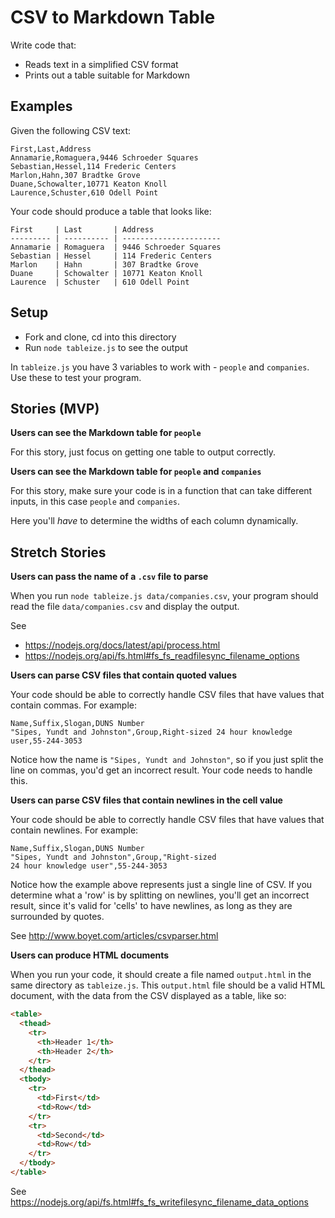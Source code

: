 # CSV to Markdown Table

Write code that:

* Reads text in a simplified CSV format
* Prints out a table suitable for Markdown

## Examples

Given the following CSV text:

```
First,Last,Address
Annamarie,Romaguera,9446 Schroeder Squares
Sebastian,Hessel,114 Frederic Centers
Marlon,Hahn,307 Bradtke Grove
Duane,Schowalter,10771 Keaton Knoll
Laurence,Schuster,610 Odell Point
```

Your code should produce a table that looks like:

```
First     | Last       | Address
--------- | ---------- | ----------------------
Annamarie | Romaguera  | 9446 Schroeder Squares
Sebastian | Hessel     | 114 Frederic Centers  
Marlon    | Hahn       | 307 Bradtke Grove
Duane     | Schowalter | 10771 Keaton Knoll
Laurence  | Schuster   | 610 Odell Point
```

## Setup

* Fork and clone, cd into this directory
* Run `node tableize.js` to see the output

In `tableize.js` you have 3 variables to work with - `people` and `companies`.  Use these to test your program.

## Stories (MVP)

**Users can see the Markdown table for `people`**

For this story, just focus on getting one table to output correctly.

**Users can see the Markdown table for `people` and `companies`**

For this story, make sure your code is in a function that can take different inputs, in this case `people` and `companies`.

Here you'll _have_ to determine the widths of each column dynamically.

## Stretch Stories

**Users can pass the name of a `.csv` file to parse**

When you run `node tableize.js data/companies.csv`, your program should read the file `data/companies.csv` and display the output.

See

- https://nodejs.org/docs/latest/api/process.html
- https://nodejs.org/api/fs.html#fs_fs_readfilesync_filename_options

**Users can parse CSV files that contain quoted values**

Your code should be able to correctly handle CSV files that have values that contain commas.  For example:

```
Name,Suffix,Slogan,DUNS Number
"Sipes, Yundt and Johnston",Group,Right-sized 24 hour knowledge user,55-244-3053
```

Notice how the name is `"Sipes, Yundt and Johnston"`, so if you just split the line on commas, you'd get an incorrect result.  Your code needs to handle this.

**Users can parse CSV files that contain newlines in the cell value**

Your code should be able to correctly handle CSV files that have values that contain newlines.  For example:

```
Name,Suffix,Slogan,DUNS Number
"Sipes, Yundt and Johnston",Group,"Right-sized
24 hour knowledge user",55-244-3053
```

Notice how the example above represents just a single line of CSV.  If you determine what a 'row' is by splitting on newlines, you'll get an incorrect result, since it's valid for 'cells' to have newlines, as long as they are surrounded by quotes.

See http://www.boyet.com/articles/csvparser.html

**Users can produce HTML documents**

When you run your code, it should create a file named `output.html` in the same directory as `tableize.js`.  This `output.html` file should be a valid HTML document, with the data from the CSV displayed as a table, like so:

```html
<table>
  <thead>
    <tr>
      <th>Header 1</th>
      <th>Header 2</th>
    </tr>
  </thead>
  <tbody>
    <tr>
      <td>First</td>
      <td>Row</td>
    </tr>
    <tr>
      <td>Second</td>
      <td>Row</td>
    </tr>
  </tbody>
</table>
```

See https://nodejs.org/api/fs.html#fs_fs_writefilesync_filename_data_options
